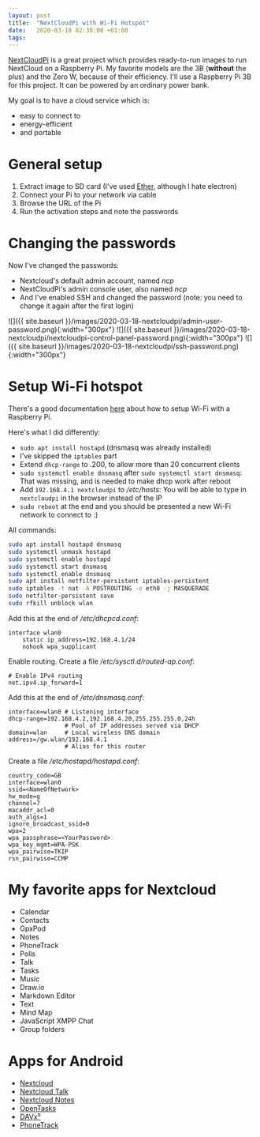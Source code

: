 ```yaml
---
layout: post
title:  "NextCloudPi with Wi-Fi Hotspot"
date:   2020-03-18 02:30:00 +01:00
tags:
---
```


[NextCloudPi](https://ownyourbits.com/nextcloudpi/) is a great project which provides ready-to-run images to run NextCloud on a Raspberry Pi.
My favorite models are the 3B (**without** the plus) and the Zero W, because of their efficiency.
I'll use a Raspberry Pi 3B for this project. It can be powered by an ordinary power bank.

My goal is to have a cloud service which is:

- easy to connect to
- energy-efficient
- and portable

# General setup

1. Extract image to SD card (I've used [Ether](https://www.balena.io/etcher/), although I hate electron)
1. Connect your Pi to your network via cable
1. Browse the URL of the Pi
1. Run the activation steps and note the passwords

# Changing the passwords

Now I've changed the passwords:

- Nextcloud's default admin account, named *ncp*
- NextCloudPi's admin console user, also named *ncp*
- And I've enabled SSH and changed the password (note: you need to change it again after the first login)

![]({{ site.baseurl }}/images/2020-03-18-nextcloudpi/admin-user-password.png){:width="300px"}
![]({{ site.baseurl }}/images/2020-03-18-nextcloudpi/nextcloudpi-control-panel-password.png){:width="300px"}
![]({{ site.baseurl }}/images/2020-03-18-nextcloudpi/ssh-password.png){:width="300px"}

# Setup Wi-Fi hotspot

There's a good documentation [here](https://www.raspberrypi.org/documentation/configuration/wireless/access-point-routed.md) about how to setup Wi-Fi with a Raspberry Pi.

Here's what I did differently:

- `sudo apt install hostapd` (dnsmasq was already installed)
- I've skipped the `iptables` part
- Extend `dhcp-range` to .200, to allow more than 20 concurrent clients
- `sudo systemctl enable dnsmasq` after `sudo systemctl start dnsmasq`: That was missing, and is needed to make dhcp work after reboot
- Add `192.168.4.1 nextcloudpi` to */etc/hosts*: You will be able to type in `nextcloudpi` in the browser instead of the IP
- `sudo reboot` at the end and you should be presented a new Wi-Fi network to connect to :)

All commands:

```bash
sudo apt install hostapd dnsmasq
sudo systemctl unmask hostapd
sudo systemctl enable hostapd
sudo systemctl start dnsmasq
sudo systemctl enable dnsmasq
sudo apt install netfilter-persistent iptables-persistent
sudo iptables -t nat -A POSTROUTING -o eth0 -j MASQUERADE
sudo netfilter-persistent save
sudo rfkill unblock wlan
```

Add this at the end of */etc/dhcpcd.conf*:

```
interface wlan0
    static ip_address=192.168.4.1/24
    nohook wpa_supplicant
```

Enable routing. Create a file */etc/sysctl.d/routed-ap.conf*:

```
# Enable IPv4 routing
net.ipv4.ip_forward=1
```

Add this at the end of */etc/dnsmasq.conf*:

```
interface=wlan0 # Listening interface
dhcp-range=192.168.4.2,192.168.4.20,255.255.255.0,24h
                # Pool of IP addresses served via DHCP
domain=wlan     # Local wireless DNS domain
address=/gw.wlan/192.168.4.1
                # Alias for this router
```

Create a file */etc/hostapd/hostapd.conf*:

```
country_code=GB
interface=wlan0
ssid=<NameOfNetwork>
hw_mode=g
channel=7
macaddr_acl=0
auth_algs=1
ignore_broadcast_ssid=0
wpa=2
wpa_passphrase=<YourPassword>
wpa_key_mgmt=WPA-PSK
wpa_pairwise=TKIP
rsn_pairwise=CCMP
```

# My favorite apps for Nextcloud

- Calendar
- Contacts
- GpxPod
- Notes
- PhoneTrack
- Polls
- Talk
- Tasks
- Music
- Draw.io
- Markdown Editor
- Text
- Mind Map
- JavaScript XMPP Chat
- Group folders

# Apps for Android

- [Nextcloud](https://f-droid.org/en/packages/com.nextcloud.client/)
- [Nextcloud Talk](https://f-droid.org/en/packages/com.nextcloud.talk2/)
- [Nextcloud Notes](https://f-droid.org/en/packages/it.niedermann.owncloud.notes/)
- [OpenTasks](https://f-droid.org/en/packages/org.dmfs.tasks/)
- [DAVx⁵](https://f-droid.org/en/packages/at.bitfire.davdroid/)
- [PhoneTrack](https://f-droid.org/en/packages/net.eneiluj.nextcloud.phonetrack/)
